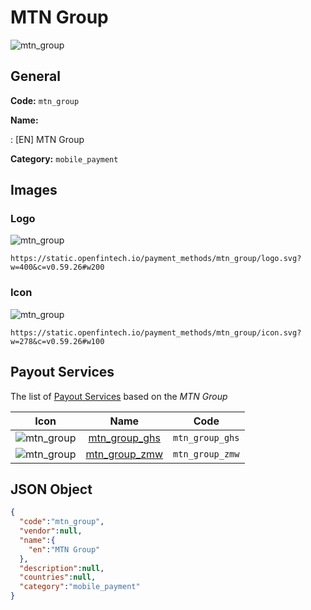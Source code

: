 
# MTN Group 
![mtn_group](https://static.openfintech.io/payment_methods/mtn_group/logo.svg?w=400&c=v0.59.26#w200)  

## General 
**Code:** `mtn_group` 
 
**Name:** 
 
:	[EN] MTN Group 
 
**Category:** `mobile_payment` 
 

## Images 

### Logo 
![mtn_group](https://static.openfintech.io/payment_methods/mtn_group/logo.svg?w=400&c=v0.59.26#w200)  

```
https://static.openfintech.io/payment_methods/mtn_group/logo.svg?w=400&c=v0.59.26#w200
```  

### Icon 
![mtn_group](https://static.openfintech.io/payment_methods/mtn_group/icon.svg?w=278&c=v0.59.26#w100)  

```
https://static.openfintech.io/payment_methods/mtn_group/icon.svg?w=278&c=v0.59.26#w100
```  

## Payout Services 
 
The list of [Payout Services](/payout-services/) based on the _MTN Group_ 

|Icon|Name|Code| 
|:---:|:---:|:---:| 
|![mtn_group](https://static.openfintech.io/payout_methods/mtn_group/icon.png?w=278&c=v0.59.26#w40) |[mtn_group_ghs](/payout-services/mtn_group_ghs/)|`mtn_group_ghs`| 
|![mtn_group](https://static.openfintech.io/payout_methods/mtn_group/icon.png?w=278&c=v0.59.26#w40) |[mtn_group_zmw](/payout-services/mtn_group_zmw/)|`mtn_group_zmw`| 
 

## JSON Object 

```json
{
  "code":"mtn_group",
  "vendor":null,
  "name":{
    "en":"MTN Group"
  },
  "description":null,
  "countries":null,
  "category":"mobile_payment"
}
```  
